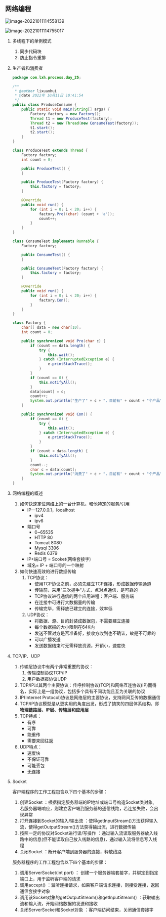 ## 网络编程

![image-20221011114558139](C:\Users\lixuanhui\AppData\Roaming\Typora\typora-user-images\image-20221011114558139.png)

![image-20221011114755017](C:\Users\lixuanhui\AppData\Roaming\Typora\typora-user-images\image-20221011114755017.png)

1. 多线程下的单例模式

   1. 同步代码块
   2. 防止指令重排

2. 生产者和消费者

   ```java
   package com.lxh.process.day_25;
   
   /**
    * @author lixuanhui
    * @date 2022年 10月11日 10:41:54
    */
   public class ProduceConsume {
       public static void main(String[] args) {
           Factory factory = new Factory();
           Thread t1 = new ProduceTest(factory);
           Thread t2 = new Thread(new ConsumeTest(factory));
           t1.start();
           t2.start();
       }
   }
   
   class ProduceTest extends Thread {
       Factory factory;
       int count = 0;
   
       public ProduceTest() {
       }
   
       public ProduceTest(Factory factory) {
           this.factory = factory;
       }
   
       @Override
       public void run() {
           for (int i = 0; i < 20; i++) {
               factory.Pro((char) (count + 'a'));
               count++;
           }
       }
   }
   
   class ConsumeTest implements Runnable {
       Factory factory;
   
       public ConsumeTest() {
       }
   
       public ConsumeTest(Factory factory) {
           this.factory = factory;
       }
   
       @Override
       public void run() {
           for (int i = 0; i < 20; i++) {
               factory.Con();
           }
       }
   }
   
   class Factory {
       char[] data = new char[10];
       int count = 0;
   
       public synchronized void Pro(char c) {
           if (count == data.length) {
               try {
                   this.wait();
               } catch (InterruptedException e) {
                   e.printStackTrace();
               }
           }
           if (count == 0) {
               this.notifyAll();
           }
           data[count] = c;
           count++;
           System.out.println("生产了" + c + "，目前有" + count + "个产品");
       }
   
       public synchronized void Con() {
           if (count == 0) {
               try {
                   this.wait();
               } catch (InterruptedException e) {
                   e.printStackTrace();
               }
           }
           if (count < data.length) {
               this.notifyAll();
           }
           count--;
           char c = data[count];
           System.out.println("消费了" + c + "，目前有" + count + "个产品");
       }
   }
   
   ```

3. 网络编程的概述

   1. 如何快速定位网络上的一台计算机，和他特定的服务/引用
      - IP—127.0.0.1，localhost
        - ipv4
        - ipv6
      - 端口号
        - 0~65535
        - HTTP 80
        - Tomcat 8080
        - Mysql 3306
        - Redis 6379
      - IP+端口号 = Scoket(网络套接字)
      - 域名= IP + 端口号的一个映射
   2. 如何快速高效的进行数据传输
      1. TCP协议：
         - 使用TCP协议之前，必须先建立TCP连接，形成数据传输通道
         - 传输前，采用”三次握手“方式，点对点通信，是可靠的
         - TCP协议进行通信的两个应用进程：客户端、服务端
         - 在连接中可进行大数据量的传输
         - 传输完毕，需释放已建立的连接，效率低
      2. UDP协议：
         - 将数据、源、目的封装成数据包，不需要建立连接
         - 每个数据报的大小限制在64K内
         - 发送不管对方是否准备好，接收方收到也不确认，故是不可靠的
         - 可以广播发送
         - 发送数据结束时无需释放资源，开销小，速度快

4. TCP/IP、UDP

   1. 传输层协议中有两个非常重要的协议：
      1. 传输控制协议TCP/IP
      2. 用户数据报协议UDP
   2. TCP/IP以其两个主要协议：传呼控制协议(TCP)和网络互连协议(IP)而得名，实际上是一组协议，包括多个具有不同功能且互为关联的协议
   3. IP(Internet Protocol)协议是网络层的主要协议，支持网间互传的数据通信
   4. TCP/IP协议模型是从更实用的角度出发，形成了搞笑的四层体系结构，即**物理链路层、IP层、传输层和应用层**
   5. TCP特点：
      - 有序
      - 可靠
      - 能重传
      - 需要来回往返
   6. UDP特点：
      - 速度快
      - 不保证可靠
      - 可能丢包
      - 无连接

5. Socket

   客户端程序的工作工程包含以下四个基本的步骤：

   1. 创建Socket ：根据指定服务器端的IP地址或端口号构造Socket类对象。若服务器端响应，则建立客户端到服务器的通信线路，若连接失败，会出现异常
   2. 打开连接到Socket的输入/输出流 ：使得getInputStream()方法获得输入流，使得getOutputStream()方法获得输出流，进行数据传输
   3. 按照一定的协议对Socket进行读/写操作 ：通过输入流读取服务器放入线路中的信息(但不能读取自己放入线路的信息)，通过输入流将信息写入线程
   4. 关闭Socket ：断开客户端到服务器的连接，释放线路

   服务器程序的工作工程包含以下四个基本的步骤：

   1. 调用ServerSocket(int port) ： 创建一个服务器端套接字，并绑定到指定端口上，用于监听客户端的请求
   2. 调用accept() ：监听连接请求，如果客户端请求连接，则接受连接，返回通信套接字对象
   3. 调用该Socket对象的getOutputStream()和getInputStream() ：获取输出流和输入流，开始网络数据的发送和接收
   4. 关闭ServerSocket和Socket对象 ：客户端访问结束，关闭通信套接字





